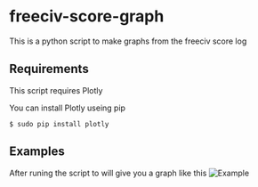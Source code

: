 # freeciv-score-graph

This is a python script to make graphs from the freeciv score log

## Requirements
This script requires Plotly

You can install Plotly useing pip

```$ sudo pip install plotly```

## Examples
After runing the script to will give you a graph like this
![Example](https://github.com/aditaa/freeciv-score-graph/raw/master/examples/-0JINiwF90PDgg9ROm8R7aPQ6r8etHsn.png)
